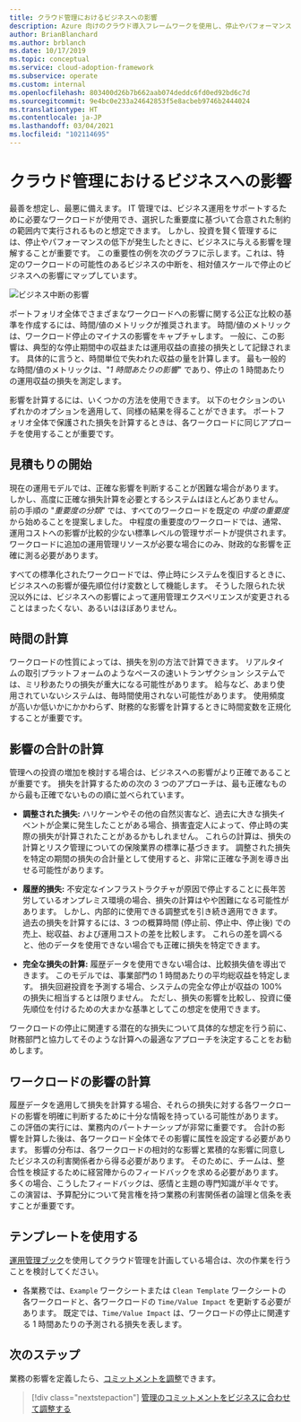 ```yaml
---
title: クラウド管理におけるビジネスへの影響
description: Azure 向けのクラウド導入フレームワークを使用し、停止やパフォーマンスの低下がビジネスに及ぼしうる影響を特定、把握する方法について学習します。
author: BrianBlanchard
ms.author: brblanch
ms.date: 10/17/2019
ms.topic: conceptual
ms.service: cloud-adoption-framework
ms.subservice: operate
ms.custom: internal
ms.openlocfilehash: 803400d26b7b662aab074deddc6fd0ed92bd6c7d
ms.sourcegitcommit: 9e4bc0e233a24642853f5e8acbeb9746b2444024
ms.translationtype: HT
ms.contentlocale: ja-JP
ms.lasthandoff: 03/04/2021
ms.locfileid: "102114695"
---
```

# <a name="business-impact-in-cloud-management"></a>クラウド管理におけるビジネスへの影響

最善を想定し、最悪に備えます。 IT 管理では、ビジネス運用をサポートするために必要なワークロードが使用でき、選択した重要度に基づいて合意された制約の範囲内で実行されるものと想定できます。 しかし、投資を賢く管理するには、停止やパフォーマンスの低下が発生したときに、ビジネスに与える影響を理解することが重要です。 この重要性の例を次のグラフに示します。これは、特定のワークロードの可能性のあるビジネスの中断を、相対値スケールで停止のビジネスへの影響にマップしています。

![ビジネス中断の影響](../../_images/manage/time-value-impact.png)

ポートフォリオ全体でさまざまなワークロードへの影響に関する公正な比較の基準を作成するには、時間/値のメトリックが推奨されます。 時間/値のメトリックは、ワークロード停止のマイナスの影響をキャプチャします。 一般に、この影響は、典型的な停止期間中の収益または運用収益の直接の損失として記録されます。 具体的に言うと、時間単位で失われた収益の量を計算します。 最も一般的な時間/値のメトリックは、"*1 時間あたりの影響*" であり、停止の 1 時間あたりの運用収益の損失を測定します。

影響を計算するには、いくつかの方法を使用できます。 以下のセクションのいずれかのオプションを適用して、同様の結果を得ることができます。 ポートフォリオ全体で保護された損失を計算するときは、各ワークロードに同じアプローチを使用することが重要です。

## <a name="start-with-estimates"></a>見積もりの開始

現在の運用モデルでは、正確な影響を判断することが困難な場合があります。 しかし、高度に正確な損失計算を必要とするシステムはほとんどありません。 前の手順の "*重要度の分類*" では、すべてのワークロードを既定の *中度の重要度* から始めることを提案しました。 中程度の重要度のワークロードでは、通常、運用コストへの影響が比較的少ない標準レベルの管理サポートが提供されます。 ワークロードに追加の運用管理リソースが必要な場合にのみ、財政的な影響を正確に測る必要があります。

すべての標準化されたワークロードでは、停止時にシステムを復旧するときに、ビジネスへの影響が優先順位付け変数として機能します。 そうした限られた状況以外には、ビジネスへの影響によって運用管理エクスペリエンスが変更されることはまったくない、あるいはほぼありません。

## <a name="calculate-time"></a>時間の計算

ワークロードの性質によっては、損失を別の方法で計算できます。 リアルタイムの取引プラットフォームのようなペースの速いトランザクション システムでは、ミリ秒あたりの損失が重大になる可能性があります。 給与など、あまり使用されていないシステムは、毎時間使用されない可能性があります。 使用頻度が高いか低いかにかかわらず、財務的な影響を計算するときに時間変数を正規化することが重要です。

## <a name="calculate-total-impact"></a>影響の合計の計算

管理への投資の増加を検討する場合は、ビジネスへの影響がより正確であることが重要です。 損失を計算するための次の 3 つのアプローチは、最も正確なものから最も正確でないものの順に並べられています。

- **調整された損失:** ハリケーンやその他の自然災害など、過去に大きな損失イベントが企業に発生したことがある場合、損害査定人によって、停止時の実際の損失が計算されたことがあるかもしれません。 これらの計算は、損失の計算とリスク管理についての保険業界の標準に基づきます。 調整された損失を特定の期間の損失の合計量として使用すると、非常に正確な予測を導き出せる可能性があります。

- **履歴的損失:** 不安定なインフラストラクチャが原因で停止することに長年苦労しているオンプレミス環境の場合、損失の計算はやや困難になる可能性があります。 しかし、内部的に使用できる調整式を引き続き適用できます。 過去の損失を計算するには、3 つの概算時間 (停止前、停止中、停止後) での売上、総収益、および運用コストの差を比較します。 これらの差を調べると、他のデータを使用できない場合でも正確に損失を特定できます。

- **完全な損失の計算:** 履歴データを使用できない場合は、比較損失値を導出できます。 このモデルでは、事業部門の 1 時間あたりの平均総収益を特定します。 損失回避投資を予測する場合、システムの完全な停止が収益の 100% の損失に相当するとは限りません。 ただし、損失の影響を比較し、投資に優先順位を付けるための大まかな基準としてこの想定を使用できます。

ワークロードの停止に関連する潜在的な損失について具体的な想定を行う前に、財務部門と協力してそのような計算への最適なアプローチを決定することをお勧めします。

## <a name="calculate-workload-impact"></a>ワークロードの影響の計算

履歴データを適用して損失を計算する場合、それらの損失に対する各ワークロードの影響を明確に判断するために十分な情報を持っている可能性があります。 この評価の実行には、業務内のパートナーシップが非常に重要です。 合計の影響を計算した後は、各ワークロード全体でその影響に属性を設定する必要があります。 影響の分布は、各ワークロードの相対的な影響と累積的な影響に同意したビジネスの利害関係者から得る必要があります。 そのために、チームは、整合性を検証するために経営陣からのフィードバックを求める必要があります。 多くの場合、こうしたフィードバックは、感情と主題の専門知識が半々です。 この演習は、予算配分について発言権を持つ業務の利害関係者の論理と信条を表すことが重要です。

## <a name="use-the-template"></a>テンプレートを使用する

[運用管理ブック](https://raw.githubusercontent.com/Microsoft/CloudAdoptionFramework/master/manage/opsmanagementworkbook.xlsx)を使用してクラウド管理を計画している場合は、次の作業を行うことを検討してください。

- 各業務では、`Example` ワークシートまたは `Clean Template` ワークシートの各ワークロードと、各ワークロードの `Time/Value Impact` を更新する必要があります。 既定では、`Time/Value Impact` は、ワークロードの停止に関連する 1 時間あたりの予測される損失を表します。

## <a name="next-steps"></a>次のステップ

業務の影響を定義したら、[コミットメントを調整](./commitment.md)できます。

> [!div class="nextstepaction"]
> [管理のコミットメントをビジネスに合わせて調整する](./commitment.md)
